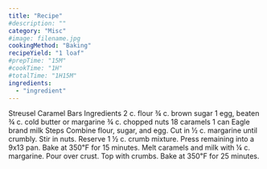```yaml
---
title: "Recipe"
#description: ""
category: "Misc"
#image: filename.jpg
cookingMethod: "Baking"
recipeYield: "1 loaf"
#prepTime: "15M"
#cookTime: "1H"
#totalTime: "1H15M"
ingredients:
  - "ingredient"
---
```


Streusel Caramel Bars
Ingredients
2 c. flour
¾ c. brown sugar
1 egg, beaten
¾ c. cold butter or margarine
¾ c. chopped nuts
18 caramels
1 can Eagle brand milk
Steps
Combine flour, sugar, and egg. Cut in ½ c. margarine until crumbly.
Stir in nuts. Reserve 1 ½ c. crumb mixture. Press remaining into a 9x13 pan.
Bake at 350℉ for 15 minutes.
Melt caramels and milk with ¼ c. margarine. Pour over crust. Top with crumbs.
Bake at 350℉ for 25 minutes.
